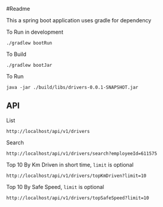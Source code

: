 #Readme 

This a spring boot application uses gradle for dependency

To Run in development 

```
./gradlew bootRun    
```

To Build

```
./gradlew bootJar 
```


To Run

```
java -jar ./build/libs/drivers-0.0.1-SNAPSHOT.jar
```
## API

List
```
http://localhost/api/v1/drivers

```

Search 
```
http://localhost/api/v1/drivers/search?employeeId=611575
```


Top 10 By Km Driven in short time, ```limit``` is optional
```
http://localhost/api/v1/drivers/topKmDriven?limit=10
```


Top 10 By Safe Speed, ```limit``` is optional
```
http://localhost/api/v1/drivers/topSafeSpeed?limit=10
```
